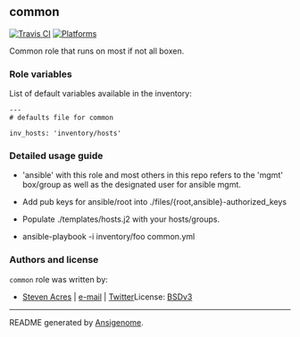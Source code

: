 ## common

[![Travis CI](http://img.shields.io/travis/sacres/ansible/roles/common.svg?style=flat)](http://travis-ci.org/sacres/ansible/roles/common)  [![Platforms](http://img.shields.io/badge/platforms-el-lightgrey.svg?style=flat)](#)

Common role that runs on most if not all boxen.



### Role variables

List of default variables available in the inventory:

    ---
    # defaults file for common

    inv_hosts: 'inventory/hosts'


### Detailed usage guide

- 'ansible' with this role and most others in this repo refers to the 'mgmt' box/group as well as the designated user for ansible mgmt.

- Add pub keys for ansible/root into ./files/{root,ansible}-authorized_keys

- Populate ./templates/hosts.j2 with your hosts/groups.

- ansible-playbook -i inventory/foo common.yml


### Authors and license

`common` role was written by:
- [Steven Acres](https://github.com/sacres/ansible) | [e-mail](mailto:steven@swatteksystems.com) | [Twitter](https://twitter.com/swamobil)License: [BSDv3](https://tldrlegal.com/license/bsd-3-clause-license-(revised))

***

README generated by [Ansigenome](https://github.com/nickjj/ansigenome/).
